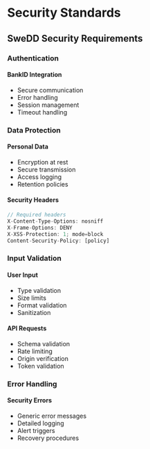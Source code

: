 # Security Standards
## SweDD Security Requirements

### Authentication

#### BankID Integration
- Secure communication
- Error handling
- Session management
- Timeout handling

### Data Protection

#### Personal Data
- Encryption at rest
- Secure transmission
- Access logging
- Retention policies

#### Security Headers
```typescript
// Required headers
X-Content-Type-Options: nosniff
X-Frame-Options: DENY
X-XSS-Protection: 1; mode=block
Content-Security-Policy: [policy]
```

### Input Validation

#### User Input
- Type validation
- Size limits
- Format validation
- Sanitization

#### API Requests
- Schema validation
- Rate limiting
- Origin verification
- Token validation

### Error Handling

#### Security Errors
- Generic error messages
- Detailed logging
- Alert triggers
- Recovery procedures
